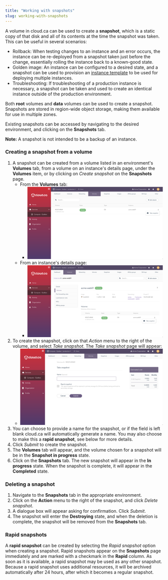 ```yaml
---
title: "Working with snapshots"
slug: working-with-snapshots
---
```



A volume in cloud.ca can be used to create a **snapshot**, which is a static copy of that disk and all of its contents at the time the snapshot was taken.  This can be useful in several scenarios:
   - Rollback: When testing changes to an instance and an error occurs, the instance can be re-deployed from a snapshot taken just before the change, essentially rolling the instance back to a known-good state.
   - Golden image: An instance can be configured to a desired state, and a snapshot can be used to provision an [instance template](working-with-instance-templates.md) to be used for deploying multiple instances.
   - Troubleshooting: If troubleshooting of a production instance is necessary, a snapshot can be taken and used to create an identical instance outside of the production environment.

Both **root** volumes and **data** volumes can be used to create a snapshot.  Snapshots are stored in region-wide object storage, making them available for use in multiple zones. <!-- Take out for standard KB -->

Existing snapshots can be accessed by navigating to the desired environment, and clicking on the **Snapshots** tab.

**Note:** A snapshot is not intended to be a backup of an instance.

### Creating a snapshot from a volume

1. A snapshot can be created from a volume listed in an environment's **Volumes** tab, from a volume on an instance's details page, under the **Volumes** item, or by clicking on *Create snapshot* on the **Snapshots** page.
   - From the **Volumes** tab:
      - ![Take snapshot from Volumes page](../../assets/cca-working-with-snapshots-1-en.png)
   - From an instance's details page:
      - ![Take snapshot from instance page](../../assets/cca-working-with-snapshots-2-en.png)
1. To create the snapshot, click on that *Action* menu to the right of the volume, and select *Take snapshot*.  The *Take snapshot* page will appear:
   - ![Take snapshot page](../../assets/cca-working-with-snapshots-3-en.png)
1. You can choose to provide a name for the snapshot, or if the field is left blank cloud.ca will automatically generate a name.  You may also choose to make this a **rapid snapshot**, see below for more details.
1. Click *Submit* to create the snapshot.
1. The **Volumes** tab will appear, and the volume chosen for a snapshot will be in the  **Snapshot in progress** state.
1. Click on the **Snapshots** tab.  The new snapshot will appear in the **In progress** state.  When the snapshot is complete, it will appear in the **Completed** state.

### Deleting a snapshot

1. Navigate to the **Snapshots** tab in the appropriate environment.
1. Click on the **Action** menu to the right of the snapshot, and click *Delete snapshot*.
1. A dialogue box will appear asking for confirmation.  Click *Submit*.
1. The snapshot will enter the **Destroying** state, and when the deletion is complete, the snapshot will be removed from the **Snapshots** tab.

### Rapid snapshots

A **rapid snapshot** can be created by selecting the *Rapid snapshot* option when creating a snapshot.  Rapid snapshots appear on the **Snapshots** page immediately and are marked with a checkmark in the **Rapid** column.  As soon as it is available, a rapid snapshot may be used as any other snapshot.  Because a rapid snapshot uses additional resources, it will be archived automatically after 24 hours, after which it becomes a regular snapshot.
